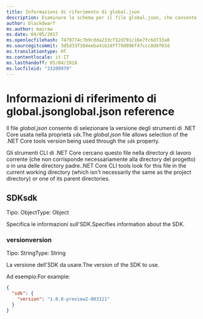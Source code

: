 ```yaml
---
title: Informazioni di riferimento di global.json
description: Esaminare lo schema per il file global.json, che consente di impostare la versione degli strumenti di .NET Core.
author: blackdwarf
ms.author: mairaw
ms.date: 04/05/2017
ms.openlocfilehash: 7479774c7b9cdda233cf32d791c16e7fc6d733a8
ms.sourcegitcommit: 3d5d33f384eeba41b2dff79d096f47ccc8d8f03d
ms.translationtype: HT
ms.contentlocale: it-IT
ms.lasthandoff: 05/04/2018
ms.locfileid: "33209970"
---
```

# <a name="globaljson-reference"></a><span data-ttu-id="db314-103">Informazioni di riferimento di global.json</span><span class="sxs-lookup"><span data-stu-id="db314-103">global.json reference</span></span>

<span data-ttu-id="db314-104">Il file *global.json* consente di selezionare la versione degli strumenti di .NET Core usata nella proprietà `sdk`.</span><span class="sxs-lookup"><span data-stu-id="db314-104">The *global.json* file allows selection of the .NET Core tools version being used through the `sdk` property.</span></span>

<span data-ttu-id="db314-105">Gli strumenti CLI di .NET Core cercano questo file nella directory di lavoro corrente (che non corrisponde necessariamente alla directory del progetto) o in una delle directory padre.</span><span class="sxs-lookup"><span data-stu-id="db314-105">.NET Core CLI tools look for this file in the current working directory (which isn't necessarily the same as the project directory) or one of its parent directories.</span></span>

## <a name="sdk"></a><span data-ttu-id="db314-106">SDK</span><span class="sxs-lookup"><span data-stu-id="db314-106">sdk</span></span>
<span data-ttu-id="db314-107">Tipo: Object</span><span class="sxs-lookup"><span data-stu-id="db314-107">Type: Object</span></span>

<span data-ttu-id="db314-108">Specifica le informazioni sull'SDK.</span><span class="sxs-lookup"><span data-stu-id="db314-108">Specifies information about the SDK.</span></span>

### <a name="version"></a><span data-ttu-id="db314-109">version</span><span class="sxs-lookup"><span data-stu-id="db314-109">version</span></span>
<span data-ttu-id="db314-110">Tipo: String</span><span class="sxs-lookup"><span data-stu-id="db314-110">Type: String</span></span>

<span data-ttu-id="db314-111">La versione dell'SDK da usare.</span><span class="sxs-lookup"><span data-stu-id="db314-111">The version of the SDK to use.</span></span>

<span data-ttu-id="db314-112">Ad esempio:</span><span class="sxs-lookup"><span data-stu-id="db314-112">For example:</span></span>

```json
{
  "sdk": {
    "version": "1.0.0-preview2-003121"
  }
}
```
